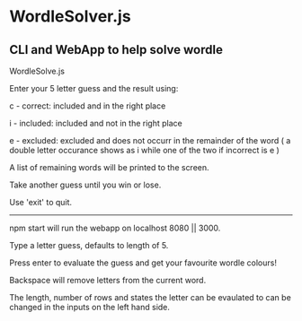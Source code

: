 # WordleSolver.js

## CLI and WebApp to help solve wordle

WordleSolve.js

Enter your 5 letter guess and the result using:

c - correct: included and in the right place

i - included: included and not in the right place

e - excluded: excluded and does not occurr in the remainder of the word ( a double letter occurance shows as i while one of the two if incorrect is e )

A list of remaining words will be printed to the screen.

Take another guess until you win or lose.

Use 'exit' to quit.

------------------------------------------------------------------------------------

npm start will run the webapp on localhost 8080 || 3000.

Type a <length> letter guess, defaults to length of 5.

Press enter to evaluate the guess and get your favourite wordle colours!

Backspace will remove letters from the current word.

The length, number of rows and states the letter can be evaulated to can be changed
in the inputs on the left hand side.